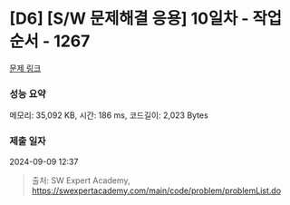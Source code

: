 # [D6] [S/W 문제해결 응용] 10일차 - 작업순서 - 1267 

[문제 링크](https://swexpertacademy.com/main/code/problem/problemDetail.do?contestProbId=AV18TrIqIwUCFAZN) 

### 성능 요약

메모리: 35,092 KB, 시간: 186 ms, 코드길이: 2,023 Bytes

### 제출 일자

2024-09-09 12:37



> 출처: SW Expert Academy, https://swexpertacademy.com/main/code/problem/problemList.do